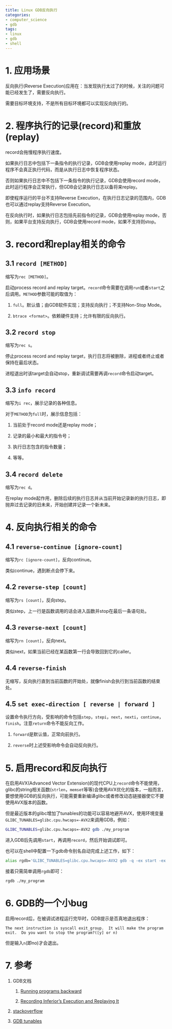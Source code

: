 ```yaml
---
title: Linux GDB反向执行
categories:
- computer_science
- gdb
tags:
- linux
- gdb
- shell
---
```


# 1. 应用场景

反向执行(Reverse Execution)应用在：当发现执行太过了的时候，关注的问题可能已经发生了，需要反向执行。

需要目标环境支持，不是所有目标环境都可以实现反向执行的。

# 2. 程序执行的记录(record)和重放(replay)

record会拖慢程序执行速度。

如果执行日志中包括下一条指令的执行记录，GDB会使用replay mode，此时运行程序不会真正执行代码，而是从执行日志中恢复程序状态。

否则如果执行日志中不包括下一条指令的执行记录，GDB会使用record mode，此时运行程序会正常执行，但GDB会记录执行日志以备将来replay。

即使程序运行的平台不支持Reverse Execution，在执行日志记录的范围内，GDB也可以通过replay支持Reverse Execution。

在反向执行时，如果执行日志包括先前指令的记录，GDB会使用replay mode，否则，如果平台支持反向执行，GDB会使用record mode，如果不支持则stop。

# 3. record和replay相关的命令

## 3.1 `record [METHOD]`

缩写为`rec [METHOD]`。

启动process record and replay target。`record`命令需要在调用`run`或者`start`之后调用。`METHOD`参数可能的取值为：

1. `full`。默认值；由GDB软件实现；支持反向执行；不支持Non-Stop Mode。

1. `btrace <format>`。依赖硬件支持；允许有限的反向执行。

## 3.2 `record stop`

缩写为`rec s`。

停止process record and replay target，执行日志将被删除，进程或者终止或者保持在最后状态。

进程退出时该target会自动stop，重新调试需要再调`record`命令启动target。

## 3.3 `info record`

缩写为`i rec`，展示记录的各种信息。

对于`METHOD`为`full`时，展示信息包括：

1. 当前处于record mode还是replay mode；

1. 记录的最小和最大的指令号；

1. 执行日志包含的指令数量；

1. 等等。

## 3.4 `record delete`

缩写为`rec d`。

在replay mode起作用，删除后续的执行日志并从当前开始记录新的执行日志，即抛弃过去记录的旧未来，开始创建并记录一个新未来。

# 4. 反向执行相关的命令

## 4.1 `reverse-continue [ignore-count]`

缩写为`rc [ignore-count]`，反向continue。

类似continue，遇到断点会停下来。

## 4.2 `reverse-step [count]`

缩写为`rs [count]`，反向step。

类似step，上一行是函数调用的话会进入函数并stop在最后一条语句处。

## 4.3 `reverse-next [count]`

缩写为`rn [count]`，反向next。

类似next，如果当前已经在某函数第一行会导致回到它的caller。

## 4.4 `reverse-finish`

无缩写，反向执行直到当前函数的开始处，就像finish会执行到当前函数的结束处。

## 4.5 `set exec-direction [ reverse | forward ]`

设置命令执行方向，受影响的命令包括`step`，`stepi`，`next`，`nexti`，`continue`，`finish`。注意`return`命令不能反向工作。

1. `forward`是默认值，正常向前执行。

2. `reverse`时上述受影响命令会自动反向执行。

# 5. 启用record和反向执行

在启用AVX(Advanced Vector Extension)的现代CPU上`record`命令不能使用，glibc的string相关函数(`strlen`，`memset`等等)会使用AVX优化的版本，一般而言，要想使用GDB的反向执行，可能需要重新编译glibc或者修改动态链接器使它不要使用AVX版本的函数。

但是最近版本的glibc增加了tunables的功能可以容易地避开AVX，使用环境变量`GLIBC_TUNABLES=glibc.cpu.hwcaps=-AVX2`来调用GDB，例如：

```bash
GLIBC_TUNABLES=glibc.cpu.hwcaps=-AVX2 gdb ./my_program
```

进入GDB后先调用`start`，再调用`record`，然后开始调试即可。

也可以在shell中配置一下gdb命令别名自动完成上述工作，如下：

```bash
alias rgdb='GLIBC_TUNABLES=glibc.cpu.hwcaps=-AVX2 gdb -q -ex start -ex record'
```

接着只需简单调用`rgdb`即可：

```bash
rgdb ./my_program
```

# 6. GDB的一个小bug

启用record后，在被调试进程运行完毕时，GDB提示是否真地退出程序：

```
The next instruction is syscall exit_group.  It will make the program exit.  Do you want to stop the program?([y] or n)
```

但是输入`n`(即no)才会退出。

# 7. 参考

1. GDB文档

    1. [Running programs backward](https://sourceware.org/gdb/current/onlinedocs/gdb.html/Reverse-Execution.html#Reverse-Execution)

    1. [Recording Inferior’s Execution and Replaying It](https://sourceware.org/gdb/current/onlinedocs/gdb.html/Process-Record-and-Replay.html#Process-Record-and-Replay)

1. [stackoverflow](https://stackoverflow.com/a/61048314/18781047)

1. [GDB tunables](https://gotplt.org/posts/the-story-of-tunables.html)